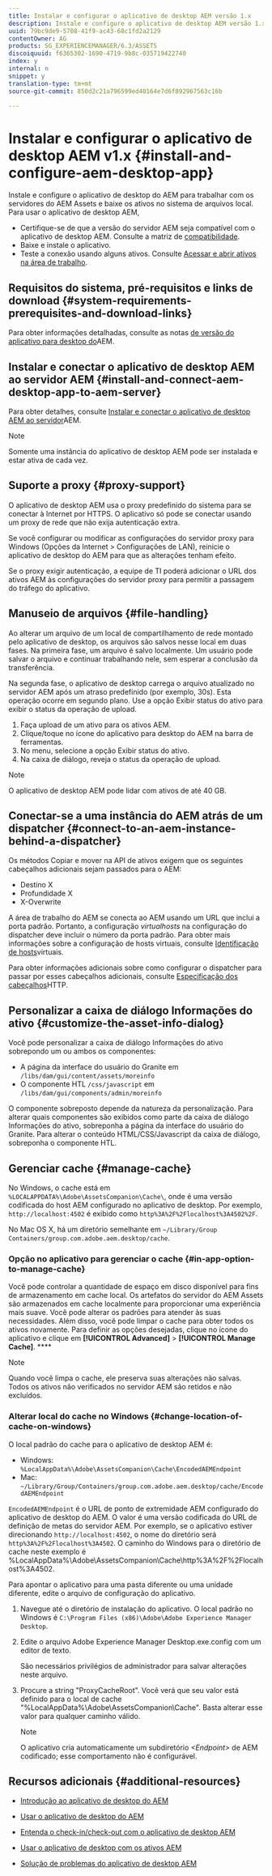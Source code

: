 ```yaml
---
title: Instalar e configurar o aplicativo de desktop AEM versão 1.x
description: Instale e configure o aplicativo de desktop AEM versão 1.x para trabalhar com os servidores do AEM Assets e mapeie os ativos para montar como uma unidade em seu desktop.
uuid: 79bc9de9-5708-41f9-ac43-68c1fd2a2129
contentOwner: AG
products: SG_EXPERIENCEMANAGER/6.3/ASSETS
discoiquuid: f6365302-1690-4719-9b8c-035719422740
index: y
internal: n
snippet: y
translation-type: tm+mt
source-git-commit: 850d2c21a796599ed40164e7d6f892967563c16b

---
```



# Instalar e configurar o aplicativo de desktop AEM v1.x {#install-and-configure-aem-desktop-app}

Instale e configure o aplicativo de desktop do AEM para trabalhar com os servidores do AEM Assets e baixe os ativos no sistema de arquivos local. Para usar o aplicativo de desktop AEM,

* Certifique-se de que a versão do servidor AEM seja compatível com o aplicativo de desktop AEM. Consulte a matriz de [compatibilidade](release-notes-of-v1.md#compatibilitymatrix).
* Baixe e instale o aplicativo.
* Teste a conexão usando alguns ativos. Consulte [Acessar e abrir ativos na área de trabalho](use-app-v1.md#openondesktop).

## Requisitos do sistema, pré-requisitos e links de download {#system-requirements-prerequisites-and-download-links}

Para obter informações detalhadas, consulte as notas [de versão do aplicativo para desktop do](release-notes-of-v1.md)AEM.

## Instalar e conectar o aplicativo de desktop AEM ao servidor AEM {#install-and-connect-aem-desktop-app-to-aem-server}

Para obter detalhes, consulte [Instalar e conectar o aplicativo de desktop AEM ao servidor](use-app-v1.md#installandconnect)AEM.

>[!NOTE]
>
>Somente uma instância do aplicativo de desktop AEM pode ser instalada e estar ativa de cada vez.

## Suporte a proxy {#proxy-support}

O aplicativo de desktop AEM usa o proxy predefinido do sistema para se conectar à Internet por HTTPS. O aplicativo só pode se conectar usando um proxy de rede que não exija autenticação extra.

Se você configurar ou modificar as configurações do servidor proxy para Windows (Opções da Internet &gt; Configurações de LAN), reinicie o aplicativo de desktop do AEM para que as alterações tenham efeito.

Se o proxy exigir autenticação, a equipe de TI poderá adicionar o URL dos ativos AEM às configurações do servidor proxy para permitir a passagem do tráfego do aplicativo.

## Manuseio de arquivos {#file-handling}

Ao alterar um arquivo de um local de compartilhamento de rede montado pelo aplicativo de desktop, os arquivos são salvos nesse local em duas fases. Na primeira fase, um arquivo é salvo localmente. Um usuário pode salvar o arquivo e continuar trabalhando nele, sem esperar a conclusão da transferência.

Na segunda fase, o aplicativo de desktop carrega o arquivo atualizado no servidor AEM após um atraso predefinido (por exemplo, 30s). Esta operação ocorre em segundo plano. Use a opção Exibir status do ativo para exibir o status da operação de upload.

1. Faça upload de um ativo para os ativos AEM.
1. Clique/toque no ícone do aplicativo para desktop do AEM na barra de ferramentas.
1. No menu, selecione a opção Exibir status do ativo.
1. Na caixa de diálogo, reveja o status da operação de upload.

>[!NOTE]
>
>O aplicativo de desktop AEM pode lidar com ativos de até 40 GB.

## Conectar-se a uma instância do AEM atrás de um dispatcher {#connect-to-an-aem-instance-behind-a-dispatcher}

Os métodos Copiar e mover na API de ativos exigem que os seguintes cabeçalhos adicionais sejam passados para o AEM:

* Destino X
* Profundidade X
* X-Overwrite

A área de trabalho do AEM se conecta ao AEM usando um URL que inclui a porta padrão. Portanto, a configuração *virtualhosts* na configuração do dispatcher deve incluir o número da porta padrão. Para obter mais informações sobre a configuração de hosts virtuais, consulte [Identificação de hosts](https://docs.adobe.com/content/help/en/experience-manager-dispatcher/using/configuring/dispatcher-configuration.html#identifying-virtual-hosts-virtualhosts)virtuais.

Para obter informações adicionais sobre como configurar o dispatcher para passar por esses cabeçalhos adicionais, consulte [Especificação dos cabeçalhos](https://docs.adobe.com/content/help/en/experience-manager-dispatcher/using/configuring/dispatcher-configuration.html#specifying-the-http-headers-to-pass-through-clientheaders)HTTP.

## Personalizar a caixa de diálogo Informações do ativo {#customize-the-asset-info-dialog}

Você pode personalizar a caixa de diálogo Informações do ativo sobrepondo um ou ambos os componentes:

* A página da interface do usuário do Granite em `/libs/dam/gui/content/assets/moreinfo`
* O componente HTL `/css/javascript` em `/libs/dam/gui/components/admin/moreinfo`

O componente sobreposto depende da natureza da personalização. Para alterar quais componentes são exibidos como parte da caixa de diálogo Informações do ativo, sobreponha a página da interface do usuário do Granite. Para alterar o conteúdo HTML/CSS/Javascript da caixa de diálogo, sobreponha o componente HTL.

## Gerenciar cache {#manage-cache}

No Windows, o cache está em `%LOCALAPPDATA%\Adobe\AssetsCompanion\Cache\`, onde é uma versão codificada do host AEM configurado no aplicativo de desktop. Por exemplo, `http://localhost:4502` é exibido como `http%3A%2F%2Flocalhost%3A4502%2F`.

No Mac OS X, há um diretório semelhante em `~/Library/Group Containers/group.com.adobe.aem.desktop/cache`.

### Opção no aplicativo para gerenciar o cache {#in-app-option-to-manage-cache}

Você pode controlar a quantidade de espaço em disco disponível para fins de armazenamento em cache local. Os artefatos do servidor do AEM Assets são armazenados em cache localmente para proporcionar uma experiência mais suave. Você pode alterar os padrões para atender às suas necessidades. Além disso, você pode limpar o cache para obter todos os ativos novamente. Para definir as opções desejadas, clique no ícone do aplicativo e clique em **[!UICONTROL Advanced]** &gt; **[!UICONTROL Manage Cache]**. ****

>[!NOTE]
>
>Quando você limpa o cache, ele preserva suas alterações não salvas. Todos os ativos não verificados no servidor AEM são retidos e não excluídos.

### Alterar local do cache no Windows {#change-location-of-cache-on-windows}

O local padrão do cache para o aplicativo de desktop AEM é:

* Windows: `%LocalAppData%\Adobe\AssetsCompanion\Cache\EncodedAEMEndpoint`
* Mac: `~/Library/Group/Containers/group.com.adobe.aem.desktop/cache/EncodedAEMEndpoint`

`EncodedAEMEndpoint` é o URL de ponto de extremidade AEM configurado do aplicativo de desktop do AEM. O valor é uma versão codificada do URL de definição de metas do servidor AEM. Por exemplo, se o aplicativo estiver direcionando `http://localhost:4502`, o nome do diretório será `http%3A%2F%2Flocalhost%3A4502`. O caminho do Windows para o diretório de cache neste exemplo é %LocalAppData%\Adobe\AssetsCompanion\Cache\http%3A%2F%2Flocalhost%3A4502.

Para apontar o aplicativo para uma pasta diferente ou uma unidade diferente, edite o arquivo de configuração do aplicativo.

1. Navegue até o diretório de instalação do aplicativo. O local padrão no Windows é `C:\Program Files (x86)\Adobe\Adobe Experience Manager Desktop`.
1. Edite o arquivo Adobe Experience Manager Desktop.exe.config com um editor de texto.

   São necessários privilégios de administrador para salvar alterações neste arquivo.

1. Procure a string "ProxyCacheRoot". Você verá que seu valor está definido para o local de cache "%LocalAppData%\Adobe\AssetsCompanion\Cache". Basta alterar esse valor para qualquer caminho válido.

   >[!NOTE]
   >
   >O aplicativo cria automaticamente um subdiretório *&lt;Endpoint&gt;* de AEM codificado; esse comportamento não é configurável.

## Recursos adicionais {#additional-resources}

* [Introdução ao aplicativo de desktop do AEM](https://helpx.adobe.com/experience-manager/kt/eseminars/ccoo-aem-desktop-app.html)
* [Usar o aplicativo de desktop do AEM](use-app-v1.md)

* [Entenda o check-in/check-out com o aplicativo de desktop AEM](https://helpx.adobe.com/experience-manager/kt/assets/using/checkin-checkout-technical-video-understand.html)
* [Usar o aplicativo de desktop com os ativos AEM](https://helpx.adobe.com/experience-manager/kt/assets/using/checkin-checkout-technical-video-understand.html)
* [Solução de problemas do aplicativo de desktop AEM](troubleshoot-app-v1.md)